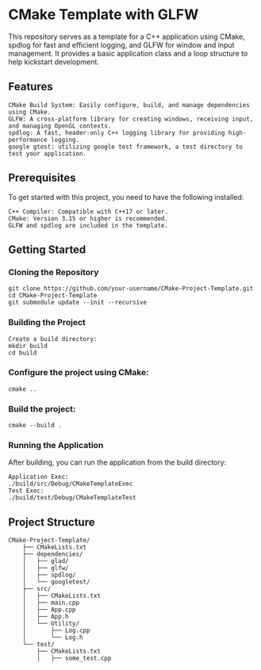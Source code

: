 # CMake Template with GLFW

This repository serves as a template for a C++ application using CMake, spdlog for fast and efficient logging, and GLFW for window and input management. It provides a basic application class and a loop structure to help kickstart development.
## Features

    CMake Build System: Easily configure, build, and manage dependencies using CMake.
    GLFW: A cross-platform library for creating windows, receiving input, and managing OpenGL contexts.
    spdlog: A fast, header-only C++ logging library for providing high-performance logging.
    google gtest: utilizing google test framework, a test directory to test your application.

## Prerequisites

To get started with this project, you need to have the following installed:

    C++ Compiler: Compatible with C++17 or later.
    CMake: Version 3.15 or higher is recommended.
    GLFW and spdlog are included in the template.

## Getting Started
### Cloning the Repository

    git clone https://github.com/your-username/CMake-Project-Template.git
    cd CMake-Project-Template
    git submodule update --init --recursive
    
### Building the Project

    Create a build directory:
    mkdir build
    cd build

### Configure the project using CMake:

    cmake ..

### Build the project:

    cmake --build .

### Running the Application

After building, you can run the application from the build directory:

    Application Exec:
    ./build/src/Debug/CMakeTemplateExec
    Test Exec:
    ./build/test/Debug/CMakeTemplateTest

## Project Structure

    CMake-Project-Template/
        ├── CMakeLists.txt            
        ├── dependencies/
        │   ├── glad/
        │   ├── glfw/
        │   ├── spdlog/
        │   └── googletest/
        ├── src/
        │   ├── CMakeLists.txt       
        │   ├── main.cpp
        │   ├── App.cpp
        │   ├── App.h
        │   └── Utility/
        │       ├── Log.cpp
        │       └── Log.h
        └── test/
            ├── CMakeLists.txt       
            │   ├── some_test.cpp

